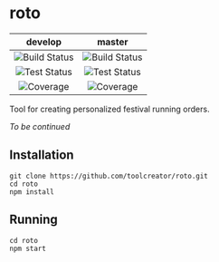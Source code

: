 # roto
|develop|master|
|:-----:|:----:|
|![Build Status](https://img.shields.io/github/workflow/status/toolcreator/roto/build/develop?logo=typescript&style=flat-square)|![Build Status](https://img.shields.io/github/workflow/status/toolcreator/roto/build/mater?logo=typescript&style=flat-square)|
|![Test Status](https://img.shields.io/github/workflow/status/toolcreator/roto/tests/develop?label=tests&logo=mocha&style=flat-square)|![Test Status](https://img.shields.io/github/workflow/status/toolcreator/roto/tests/master?label=tests&logo=mocha&style=flat-square)|
|![Coverage](https://img.shields.io/codecov/c/github/toolcreator/roto/develop?logo=codecov&style=flat-square)|![Coverage](https://img.shields.io/codecov/c/github/toolcreator/roto/master?logo=codecov&style=flat-square)|

Tool for creating personalized festival running orders.

*To be continued*

## Installation
```
git clone https://github.com/toolcreator/roto.git
cd roto
npm install
```

## Running
```
cd roto
npm start
```
